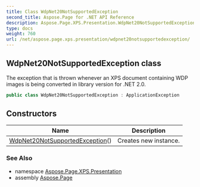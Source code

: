 ```yaml
---
title: Class WdpNet20NotSupportedException
second_title: Aspose.Page for .NET API Reference
description: Aspose.Page.XPS.Presentation.WdpNet20NotSupportedException class. The exception that is thrown whenever an XPS document containing WDP images is being converted in library version for .NET 2.0
type: docs
weight: 760
url: /net/aspose.page.xps.presentation/wdpnet20notsupportedexception/
---
```

## WdpNet20NotSupportedException class

The exception that is thrown whenever an XPS document containing WDP images is being converted in library version for .NET 2.0.

```csharp
public class WdpNet20NotSupportedException : ApplicationException
```

## Constructors

| Name | Description |
| --- | --- |
| [WdpNet20NotSupportedException](wdpnet20notsupportedexception/)() | Creates new instance. |

### See Also

* namespace [Aspose.Page.XPS.Presentation](../../aspose.page.xps.presentation/)
* assembly [Aspose.Page](../../)


